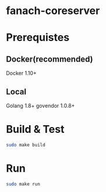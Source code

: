 # fanach-coreserver

# Prerequistes

## Docker(recommended)
Docker 1.10+

## Local
Golang 1.8+
govendor 1.0.8+

# Build & Test

```sh
sudo make build
```

# Run

```sh
sudo make run
```
